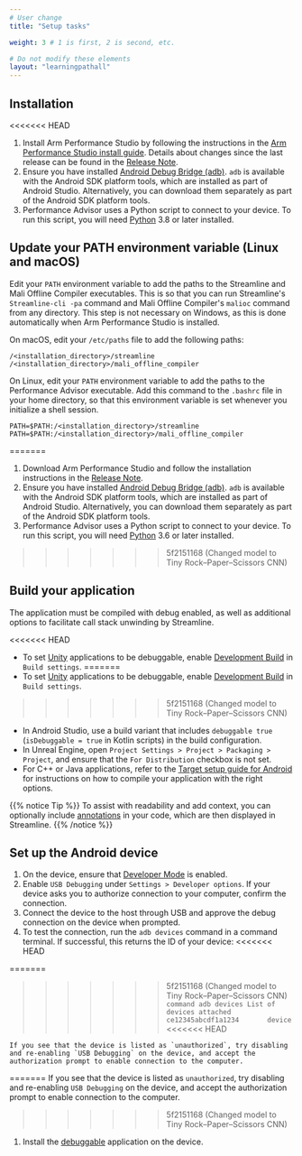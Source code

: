 ```yaml
---
# User change
title: "Setup tasks"

weight: 3 # 1 is first, 2 is second, etc.

# Do not modify these elements
layout: "learningpathall"
---
```

## Installation

<<<<<<< HEAD
1. Install Arm Performance Studio by following the instructions in the [Arm Performance Studio install guide](/install-guides/ams). Details about changes since the last release can be found in the [Release Note](https://developer.arm.com/documentation/107649/latest/).
1. Ensure you have installed [Android Debug Bridge (adb)](https://developer.android.com/studio/command-line/adb). `adb` is available with the Android SDK platform tools, which are installed as part of Android Studio. Alternatively, you can download them separately as part of the Android SDK platform tools.
1. Performance Advisor uses a Python script to connect to your device. To run this script, you will need [Python](https://www.python.org/downloads/) 3.8 or later installed.

## Update your PATH environment variable (Linux and macOS)

Edit your `PATH` environment variable to add the paths to the Streamline and Mali Offline Compiler executables. This is so that you can run Streamline's `Streamline-cli -pa` command and Mali Offline Compiler's `malioc` command from any directory. This step is not necessary on Windows, as this is done automatically when Arm Performance Studio is installed.

On macOS, edit your `/etc/paths` file to add the following paths:

```
/<installation_directory>/streamline
/<installation_directory>/mali_offline_compiler
```

On Linux, edit your `PATH` environment variable to add the paths to the Performance Advisor executable. Add this command to the `.bashrc` file in your home directory, so that this environment variable is set whenever you initialize a shell session.

 ```
 PATH=$PATH:/<installation_directory>/streamline
 PATH=$PATH:/<installation_directory>/mali_offline_compiler
```
=======
1. Download Arm Performance Studio and follow the installation instructions in the [Release Note](https://developer.arm.com/documentation/107649/latest/).
1. Ensure you have installed [Android Debug Bridge (adb)](https://developer.android.com/studio/command-line/adb). `adb` is available with the Android SDK platform tools, which are installed as part of Android Studio. Alternatively, you can download them separately as part of the Android SDK platform tools.
1. Performance Advisor uses a Python script to connect to your device. To run this script, you will need [Python](https://www.python.org/downloads/) 3.6 or later installed.
>>>>>>> 5f2151168 (Changed model to Tiny Rock–Paper–Scissors CNN)

## Build your application

The application must be compiled with debug enabled, as well as additional options to facilitate call stack unwinding by Streamline.

<<<<<<< HEAD
* To set [Unity](https://unity.com/) applications to be debuggable, enable [Development Build](https://docs.unity3d.com/6000.0/Documentation/Manual/android-BuildProcess.html) in `Build settings`.
=======
* To set [Unity](https://unity.com/) applications to be debuggable, enable [Development Build](https://docs.unity3d.com/2021.1/Documentation/Manual/android-BuildProcess.html) in `Build settings`.
>>>>>>> 5f2151168 (Changed model to Tiny Rock–Paper–Scissors CNN)
* In Android Studio, use a build variant that includes `debuggable true` (`isDebuggable = true` in Kotlin scripts) in the build configuration.
* In Unreal Engine, open `Project Settings > Project > Packaging > Project`, and ensure that the `For Distribution` checkbox is not set.
* For C++ or Java applications, refer to the [Target setup guide for Android](https://developer.arm.com/documentation/101813/latest/Target-Setup/Compile-your-application) for instructions on how to compile your application with the right options.

{{% notice Tip %}}
To assist with readability and add context, you can optionally include [annotations](https://developer.arm.com/documentation/101816/latest/Annotate-your-code/Add-annotations-to-your-code) in your code, which are then displayed in Streamline.
{{% /notice %}}

## Set up the Android device

1. On the device, ensure that [Developer Mode](https://developer.android.com/studio/debug/dev-options) is enabled.
1. Enable `USB Debugging` under `Settings > Developer options`. If your device asks you to authorize connection to your computer, confirm the connection.
1. Connect the device to the host through USB and approve the debug connection on the device when prompted.
1. To test the connection, run the `adb devices` command in a command terminal. If successful, this returns the ID of your device:
<<<<<<< HEAD

=======
>>>>>>> 5f2151168 (Changed model to Tiny Rock–Paper–Scissors CNN)
    ```command
    adb devices
    List of devices attached
    ce12345abcdf1a1234       device
    ```
<<<<<<< HEAD

    If you see that the device is listed as `unauthorized`, try disabling and re-enabling `USB Debugging` on the device, and accept the authorization prompt to enable connection to the computer.

=======
    If you see that the device is listed as `unauthorized`, try disabling and re-enabling `USB Debugging` on the device, and accept the authorization prompt to enable connection to the computer.
>>>>>>> 5f2151168 (Changed model to Tiny Rock–Paper–Scissors CNN)
1. Install the [debuggable](https://developer.android.com/studio/debug) application on the device.
